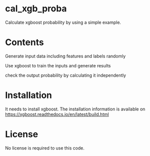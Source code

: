 # cal_xgb_proba
Calculate xgboost probability by using a simple example.

# Contents

Generate input data including features and labels randomly

Use xgboost to train the inputs and generate results

check the output probability by calculating it independently


# Installation

It needs to install xgboost. The installation information is available on https://xgboost.readthedocs.io/en/latest/build.html

# License
No license is required to use this code.
